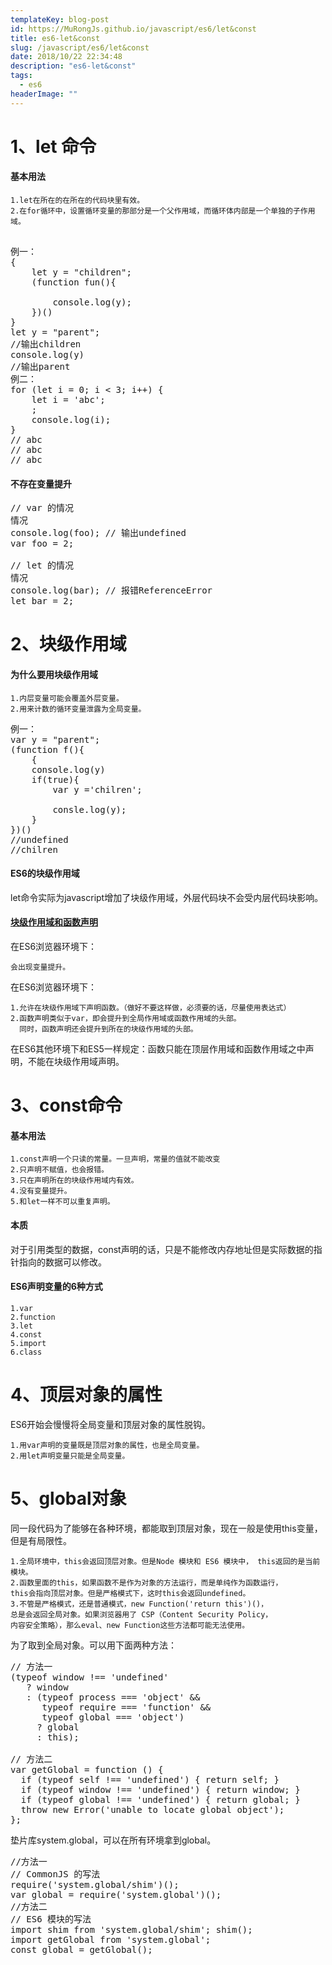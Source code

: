 ```yaml
---
templateKey: blog-post
id: https://MuRongJs.github.io/javascript/es6/let&const
title: es6-let&const
slug: /javascript/es6/let&const
date: 2018/10/22 22:34:48 
description: "es6-let&const"
tags:
  - es6
headerImage: ""
---
```

# 1、let 命令 #
#### 基本用法 ####


	

	1.let在所在的在所在的代码块里有效。
	2.在for循环中，设置循环变量的那部分是一个父作用域，而循环体内部是一个单独的子作用域。
<pre>	
例一：
{
 	let y = "children";
	(function fun(){
		
		console.log(y);
	})()
}
let y = "parent";
//输出children
console.log(y)
//输出parent
例二：
for (let i = 0; i < 3; i++) {
	let i = 'abc';
	;
	console.log(i);
}
// abc
// abc
// abc
</pre>
#### 不存在变量提升 ####
<pre>
// var 的情况
情况
console.log(foo); // 输出undefined
var foo = 2;

// let 的情况
情况
console.log(bar); // 报错ReferenceError
let bar = 2;
</pre>
# 2、块级作用域 #
#### 为什么要用块级作用域 ####
	1.内层变量可能会覆盖外层变量。
	2.用来计数的循环变量泄露为全局变量。
<pre>
例一：
var y = "parent";
(function f(){
	{
	console.log(y)
	if(true){
		var y ='chilren';
		
		consle.log(y);
	}
})()
//undefined
//chilren
</pre>
#### ES6的块级作用域 ####
let命令实际为javascript增加了块级作用域，外层代码块不会受内层代码块影响。	
	
#### [块级作用域和函数声明](http://es6.ruanyifeng.com/#docs/let#%E5%9D%97%E7%BA%A7%E4%BD%9C%E7%94%A8%E5%9F%9F%E4%B8%8E%E5%87%BD%E6%95%B0%E5%A3%B0%E6%98%8E) ####
在ES6浏览器环境下：

	会出现变量提升。
在ES6浏览器环境下：

	1.允许在块级作用域下声明函数。（做好不要这样做，必须要的话，尽量使用表达式）
	2.函数声明类似于var，即会提升到全局作用域或函数作用域的头部。
	  同时，函数声明还会提升到所在的块级作用域的头部。
在ES6其他环境下和ES5一样规定：函数只能在顶层作用域和函数作用域之中声明，不能在块级作用域声明。
# 3、const命令 #
#### 基本用法 ####
	1.const声明一个只读的常量。一旦声明，常量的值就不能改变
	2.只声明不赋值，也会报错。
	3.只在声明所在的块级作用域内有效。
	4.没有变量提升。
	5.和let一样不可以重复声明。
#### 本质 ####
对于引用类型的数据，const声明的话，只是不能修改内存地址但是实际数据的指针指向的数据可以修改。
#### ES6声明变量的6种方式 ####
	1.var
	2.function
	3.let
	4.const
	5.import
	6.class
# 4、顶层对象的属性 #
ES6开始会慢慢将全局变量和顶层对象的属性脱钩。

	1.用var声明的变量既是顶层对象的属性，也是全局变量。
	2.用let声明变量只能是全局变量。
# 5、global对象 #
同一段代码为了能够在各种环境，都能取到顶层对象，现在一般是使用this变量，但是有局限性。
	
	1.全局环境中，this会返回顶层对象。但是Node 模块和 ES6 模块中，	this返回的是当前模块。
	2.函数里面的this，如果函数不是作为对象的方法运行，而是单纯作为函数运行，
	this会指向顶层对象。但是严格模式下，这时this会返回undefined。
	3.不管是严格模式，还是普通模式，new Function('return this')()，
	总是会返回全局对象。如果浏览器用了 CSP（Content Security Policy，
	内容安全策略），那么eval、new Function这些方法都可能无法使用。
为了取到全局对象。可以用下面两种方法：
<pre>
// 方法一
(typeof window !== 'undefined'
   ? window
   : (typeof process === 'object' &&
      typeof require === 'function' &&
      typeof global === 'object')
     ? global
     : this);

// 方法二
var getGlobal = function () {
  if (typeof self !== 'undefined') { return self; }
  if (typeof window !== 'undefined') { return window; }
  if (typeof global !== 'undefined') { return global; }
  throw new Error('unable to locate global object');
};
</pre>
垫片库system.global，可以在所有环境拿到global。
<pre>
//方法一
// CommonJS 的写法
require('system.global/shim')();
var global = require('system.global')();
//方法二
// ES6 模块的写法
import shim from 'system.global/shim'; shim();
import getGlobal from 'system.global';
const global = getGlobal();
</pre>